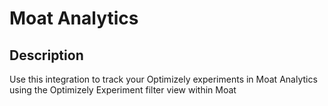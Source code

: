 # Moat Analytics

## Description

Use this integration to track your Optimizely experiments in Moat Analytics using the Optimizely Experiment filter view within Moat
